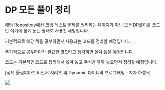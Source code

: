 # DP 모든 풀이 정리

해당 Repository에선 코딩 테스트 문제를 정리하는 페이지가 아닌 모든 DP풀이를 코드만 여기에 옮겨 놓는 형태로 사용할 예정입니다.

기본적으로 해당 책을 공부하면서 사용되는 코드를 정리할 예정입니다.

추가적으로 공부하다가 필요한 코드라고 생각하면 옮겨 놓을 예정입니다.

코드는 기본적인 코드로 정리해서 옮겨 놓고 주석을 달아 놓으면서 정리할 예정입니다.

[정보 올림피아드 비전서 시리즈 4] Dynamic 다이나믹 프로그래밍 - 저자 하성욱

![](https://contents.kyobobook.co.kr/sih/fit-in/458x0/pdt/9788993368529.jpg)

